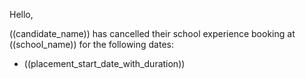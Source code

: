 Hello,

((candidate_name)) has cancelled their school experience booking at ((school_name)) for the following dates:

* ((placement_start_date_with_duration))
